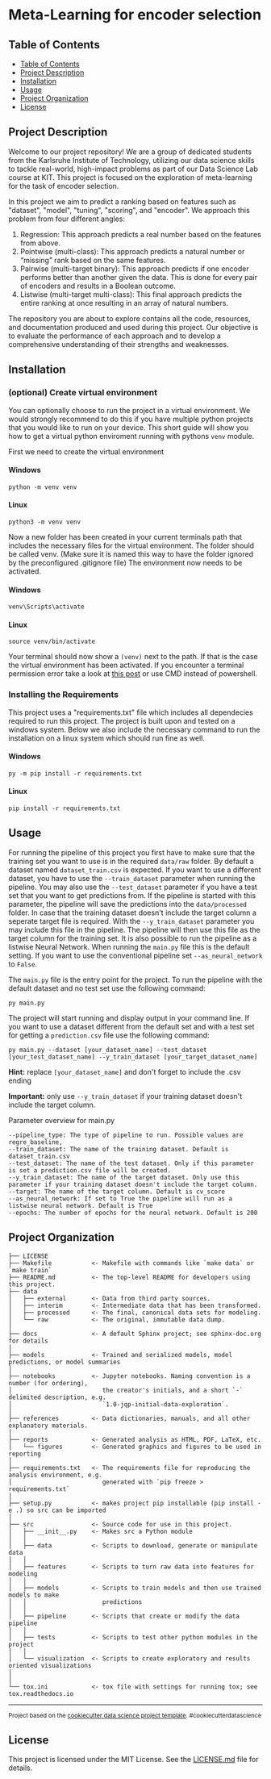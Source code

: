 # Meta-Learning for encoder selection

## Table of Contents
- [Table of Contents](#table-of-contents)
- [Project Description](#project-description)
- [Installation](#installation)
- [Usage](#usage)
- [Project Organization](#project-organization)
- [License](#license)

## Project Description
Welcome to our project repository! We are a group of dedicated students from the Karlsruhe Institute of Technology, utilizing our data science skills to tackle real-world, high-impact problems as part of our Data Science Lab course at KIT. This project is focused on the exploration of meta-learning for the task of encoder selection.

In this project we aim to predict a ranking based on features such as "dataset", "model", "tuning", "scoring", and "encoder". We approach this problem from four different angles:

1. Regression: This approach predicts a real number based on the features from above.
2. Pointwise (multi-class): This approach predicts a natural number or “missing” rank based on the same features.
3. Pairwise (multi-target binary): This approach predicts if one encoder performs better than another given the data. This is done for every pair of encoders and results in a Boolean outcome.
4. Listwise (multi-target multi-class): This final approach predicts the entire ranking at once resulting in an array of natural numbers.

The repository you are about to explore contains all the code, resources, and documentation produced and used during this project. Our objective is to evaluate the performance of each approach and to develop a comprehensive understanding of their strengths and weaknesses.

## Installation

###  (optional) Create virtual environment
You can optionally choose to run the project in a virtual environment. We would strongly recommend to do this if you have multiple python projects that you would like to run on your device. This short guide will show you how to get a virtual python enviroment running with pythons `venv` module.

First we need to create the virtual environment

#### Windows
```
python -m venv venv
```

#### Linux
```
python3 -m venv venv
```

Now a new folder has been created in your current terminals path that includes the necessary files for the virtual environment. The folder should be called venv. (Make sure it is named this way to have the folder ignored by the preconfigured .gitignore file) The environment now needs to be activated. 

#### Windows
```
venv\Scripts\activate
```

#### Linux
```
source venv/bin/activate
```

Your terminal should now show a `(venv)` next to the path. If that is the case the virtual environment has been activated. If you encounter a terminal permission error take a look at [this post](https://stackoverflow.com/questions/56199111/visual-studio-code-cmd-error-cannot-be-loaded-because-running-scripts-is-disabl) or use CMD instead of powershell.

### Installing the Requirements
This project uses a "requirements.txt" file which includes all dependecies required to run this project. The project is built upon and tested on a windows system. Below we also include the necessary command to run the installation on a linux system which should run fine as well.


#### Windows

```
py -m pip install -r requirements.txt
```

#### Linux

```
pip install -r requirements.txt
```

## Usage
For running the pipeline of this project you first have to make sure that the training set you want to use is in the required `data/raw` folder. By default a dataset named `dataset_train.csv` is expected. If you want to use a different dataset, you have to use the `--train_dataset` parameter when running the pipeline. You may also use the `--test_dataset` parameter if you have a test set that you want to get predictions from. If the pipeline is started with this parameter, the pipeline will save the predictions into the `data/processed` folder. In case that the training dataset doesn't include the target column a seperate target file is required. With the `--y_train_dataset` parameter you may include this file in the pipeline. The pipeline will then use this file as the target column for the training set. 
It is also possible to run the pipeline as a listwise Neural Network. When running the `main.py` file this is the default setting. If you want to use the conventional pipeline set `--as_neural_network` to `False`.

The `main.py` file is the entry point for the project. To run the pipeline with the default dataset and no test set use the following command:
```
py main.py
```
The project will start running and display output in your command line. If you want to use a dataset different from the default set and with a test set for getting a `prediction.csv` file use the following command:
```
py main.py --dataset [your_dataset_name] --test_dataset [your_test_dataset_name] --y_train_dataset [your_target_dataset_name]
```
**Hint:** replace `[your_dataset_name]` and don't forget to include the .csv ending  

**Important:** only use `--y_train_dataset` if your training dataset doesn't include the target column. 

Parameter overview for main.py
```
--pipeline_type: The type of pipeline to run. Possible values are regre_baseline,
--train_dataset: The name of the training dataset. Default is dataset_train.csv
--test_dataset: The name of the test dataset. Only if this parameter is set a prediction.csv file will be created.
--y_train_dataset: The name of the target dataset. Only use this parameter if your training dataset doesn't include the target column.
--target: The name of the target column. Default is cv_score
--as_neural_network: If set to True the pipeline will run as a listwise neural network. Default is True
--epochs: The number of epochs for the neural network. Default is 200
```

## Project Organization

    ├── LICENSE
    ├── Makefile           <- Makefile with commands like `make data` or `make train`
    ├── README.md          <- The top-level README for developers using this project.
    ├── data
    │   ├── external       <- Data from third party sources.
    │   ├── interim        <- Intermediate data that has been transformed.
    │   ├── processed      <- The final, canonical data sets for modeling.
    │   └── raw            <- The original, immutable data dump.
    │
    ├── docs               <- A default Sphinx project; see sphinx-doc.org for details
    │
    ├── models             <- Trained and serialized models, model predictions, or model summaries
    │
    ├── notebooks          <- Jupyter notebooks. Naming convention is a number (for ordering),
    │                         the creator's initials, and a short `-` delimited description, e.g.
    │                         `1.0-jqp-initial-data-exploration`.
    │
    ├── references         <- Data dictionaries, manuals, and all other explanatory materials.
    │
    ├── reports            <- Generated analysis as HTML, PDF, LaTeX, etc.
    │   └── figures        <- Generated graphics and figures to be used in reporting
    │
    ├── requirements.txt   <- The requirements file for reproducing the analysis environment, e.g.
    │                         generated with `pip freeze > requirements.txt`
    │
    ├── setup.py           <- makes project pip installable (pip install -e .) so src can be imported
    │
    ├── src                <- Source code for use in this project.
    │   ├── __init__.py    <- Makes src a Python module
    │   │
    │   ├── data           <- Scripts to download, generate or manipulate data
    │   │   
    │   ├── features       <- Scripts to turn raw data into features for modeling
    │   │   
    │   ├── models         <- Scripts to train models and then use trained models to make
    │   │                     predictions
    │   │
    │   ├── pipeline       <- Scripts that create or modify the data pipeline
    │   │
    │   ├── tests          <- Scripts to test other python modules in the project
    │   │
    │   └── visualization  <- Scripts to create exploratory and results oriented visualizations
    │       
    │
    └── tox.ini            <- tox file with settings for running tox; see tox.readthedocs.io


--------

<p><small>Project based on the <a target="_blank" href="https://drivendata.github.io/cookiecutter-data-science/">cookiecutter data science project template</a>. #cookiecutterdatascience</small></p>

## License

This project is licensed under the MIT License. See the [LICENSE.md](LICENSE.md) file for details.
